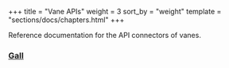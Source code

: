 +++
title = "Vane APIs"
weight = 3
sort_by = "weight"
template = "sections/docs/chapters.html"
+++

Reference documentation for the API connectors of vanes.

### [Gall](@/docs/reference/vane-apis/gall.md)
